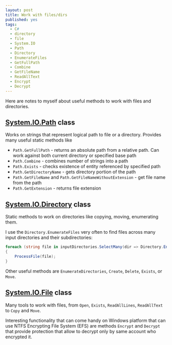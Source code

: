 ```yaml
---
layout: post
title: Work with files/dirs
published: yes
tags:
  - C#
  - directory
  - file
  - System.IO
  - Path
  - Directory
  - EnumerateFiles
  - GetFullPath
  - Combine
  - GetFileName
  - ReadAllText
  - Encrypt
  - Decrypt
---
```

Here are notes to myself about useful methods to work with files and directories.

## [System.IO.Path][1] class

Works on strings that represent logical path to file or a directory. Provides many useful static methods like

 - `Path.GetFullPath` - returns an absolute path from a relative path. Can work against both current directory or specified base path
 - `Path.Combine` - combines number of strings into a path
 - `Path.Exists` - checks existence of entity referenced by specified path
 - `Path.GetDirectoryName` - gets directory portion of the path
 - `Path.GetFileName` and `Path.GetFileNameWithoutExtension` - get file name from the path
 - `Path.GetExtension` - returns file extension

## [System.IO.Directory][2] class

Static methods to work on directories like copying, moving, enumerating them.

I use the `Directory.EnumerateFiles` very often to find files across many input directories and their subdirectories:

```c#
foreach (string file in inputDirectories.SelectMany(dir => Directory.EnumerateFiles(dir, "*.xls*", SearchOption.AllDirectories)))
{
    ProcessFile(file);
}
```

Other useful methods are `EnumerateDirectories`, `Create`, `Delete`, `Exists`, or `Move`.  

## [System.IO.File][3] class

Many tools to work with files, from `Open`, `Exists`, `ReadAllLines`, `ReadAllText` to `Copy` and `Move`. 

Interesting functionality that can come handy on Windows platform that can use NTFS Encrypting File System (EFS) are methods `Encrypt` and `Decrypt` that provide protection that allow to decrypt only by same account who encrypted it.

[1]: https://learn.microsoft.com/en-us/dotnet/api/system.io.path?view=net-7.0
[2]: https://learn.microsoft.com/en-us/dotnet/api/system.io.directory?view=net-7.0
[3]: https://learn.microsoft.com/en-us/dotnet/api/system.io.file?view=net-7.0
